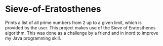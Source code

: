 # Sieve-of-Eratosthenes
Prints a list of all prime numbers from 2 up to a given limit, which is provided by the user. This project makes use of the Sieve of Eratosthenes algorithm. This was done as a challenge by a friend and in inord to improve my Java programming skill.

